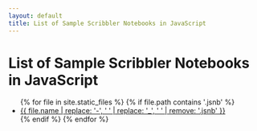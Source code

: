 ```yaml
---
layout: default
title: List of Sample Scribbler Notebooks in JavaScript
---
```

<h1>List of Sample Scribbler Notebooks in JavaScript</h1>





<ul class="row">
  {% for file in site.static_files %}
    {% if file.path contains '.jsnb' %}
      <li class="col-md-3 col-sm-4 mb-4 card">
        <a href="https://app.scribbler.live/?jsnb={{ file.path }}">{{ file.name | replace: '-', ' ' | replace: '_', ' ' | remove: '.jsnb' }}</a>
      </li>
    {% endif %}
  {% endfor %}
</ul>
